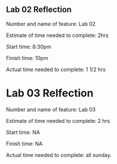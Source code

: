 ## Lab 02 Reflection
Number and name of feature: Lab 02

Estimate of time needed to complete: 2hrs

Start time: 8:30pm

Finish time: 10pm

Actual time needed to complete: 1 1/2 hrs

# Lab 03 Relfection
Number and name of feature: Lab 03

Estimate of time needed to complete: 2 hrs

Start time: NA

Finish time: NA

Actual time needed to complete: all sunday. 
